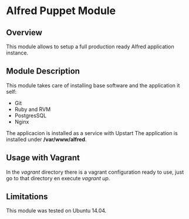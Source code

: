 # Alfred Puppet Module

## Overview

This module allows to setup a full production ready Alfred application instance.


## Module Description

This module takes care of installing base software and the application it self:

* Git
* Ruby and RVM
* PostgresSQL
* Nginx


The applicacion is installed as a service with Upstart
The application is installed under __/var/www/alfred__.


## Usage with Vagrant

In the _vagrant_ directory there is a vagrant configuration ready to use, just go to that directory en execute _vagrant up_.


## Limitations

This module was tested on Ubuntu 14.04.



